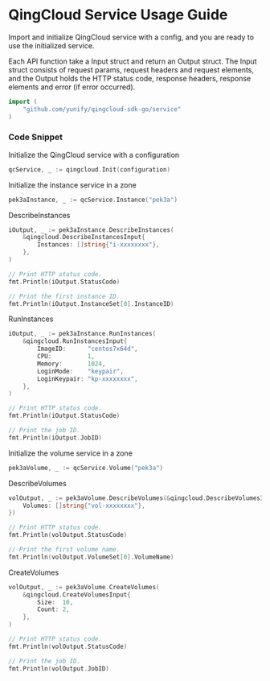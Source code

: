 # QingCloud Service Usage Guide

Import and initialize QingCloud service with a config, and you are ready to use the initialized service.

Each API function take a Input struct and return an Output struct. The Input struct consists of request params, request headers and request elements, and the Output holds the HTTP status code, response headers, response elements and error (if error occurred).

``` go
import (
	"github.com/yunify/qingcloud-sdk-go/service"
)
```

### Code Snippet

Initialize the QingCloud service with a configuration

``` go
qcService, _ := qingcloud.Init(configuration)
```

Initialize the instance service in a zone

``` go
pek3aInstance, _ := qcService.Instance("pek3a")
```

DescribeInstances

``` go
iOutput, _ := pek3aInstance.DescribeInstances(
	&qingcloud.DescribeInstancesInput{
		Instances: []string{"i-xxxxxxxx"},
	},
)

// Print HTTP status code.
fmt.Println(iOutput.StatusCode)

// Print the first instance ID.
fmt.Println(iOutput.InstanceSet[0].InstanceID)
```

RunInstances

``` go
iOutput, _ := pek3aInstance.RunInstances(
	&qingcloud.RunInstancesInput{
		ImageID:      "centos7x64d",
		CPU:          1,
		Memory:       1024,
		LoginMode:    "keypair",
		LoginKeypair: "kp-xxxxxxxx",
	},
)

// Print HTTP status code.
fmt.Println(iOutput.StatusCode)

// Print the job ID.
fmt.Println(iOutput.JobID)
```

Initialize the volume service in a zone

``` go
pek3aVolume, _ := qcService.Volume("pek3a")
```

DescribeVolumes

``` go
volOutput, _ := pek3aVolume.DescribeVolumes(&qingcloud.DescribeVolumesInput{
	Volumes: []string{"vol-xxxxxxxx"},
})

// Print HTTP status code.
fmt.Println(volOutput.StatusCode)

// Print the first volume name.
fmt.Println(volOutput.VolumeSet[0].VolumeName)
```

CreateVolumes

``` go
volOutput, _ := pek3aVolume.CreateVolumes(
	&qingcloud.CreateVolumesInput{
		Size:  10,
		Count: 2,
	},
)

// Print HTTP status code.
fmt.Println(volOutput.StatusCode)

// Print the job ID.
fmt.Println(volOutput.JobID)
```

